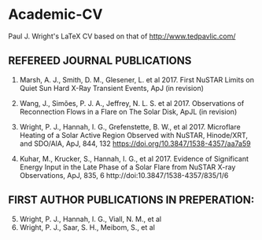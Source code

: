 # Academic-CV

Paul J. Wright's LaTeX CV based on that of http://www.tedpavlic.com/




## REFEREED JOURNAL PUBLICATIONS   

1. Marsh, A. J., Smith, D. M., Glesener, L. et al 2017. First NuSTAR Limits on Quiet
Sun Hard X-Ray Transient Events, ApJ (in revision)   

2. Wang, J., Simões, P. J. A., Jeffrey, N. L. S. et al 2017. Observations of Reconnection
Flows in a Flare on The Solar Disk, ApJL (in revision)   

3. Wright, P. J., Hannah, I. G., Grefenstette, B. W., et al 2017. Microflare Heating of a
Solar Active Region Observed with NuSTAR, Hinode/XRT, and SDO/AIA, ApJ, 844,
132 https://doi.org/10.3847/1538-4357/aa7a59

4. Kuhar, M., Krucker, S., Hannah, I. G., et al 2017. Evidence of Significant Energy
Input in the Late Phase of a Solar Flare from NuSTAR X-ray Observations, ApJ,
835, 6 http://doi:10.3847/1538-4357/835/1/6

## FIRST AUTHOR PUBLICATIONS IN PREPERATION:

5. Wright, P. J., Hannah, I. G., Viall, N. M., et al
6. Wright, P. J., Saar, S. H., Meibom, S., et al

